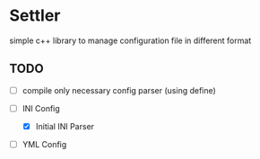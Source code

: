 # Settler
simple c++ library to manage configuration file in different format

## TODO

- [ ] compile only necessary config parser (using define)
- [ ] INI Config
    - [x] Initial INI Parser
- [ ] YML Config

